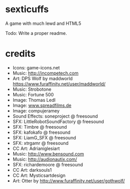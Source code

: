 # sexticuffs
A game with much lewd and HTML5

Todo: Write a proper readme.

# credits

* Icons: game-icons.net
* Music: http://incompetech.com
* Art: DPS Wolf by maddworld https://www.furaffinity.net/user/maddworld/
* Music: Strobotone
* Music: Fortune 500
* Image: Thomas Ledl
* Image: www.spreadfilms.de
* Image: compujeramey
* Sound Effects: soneproject @ freesound
* SFX: LittleRobotSoundFactory @ freesound
* SFX: Timbre @ freesound
* SFX: kafokafo @ freesound
* SFX: LiamG_SFX @ freesound
* SFX: xtrgamr @ freesound
* CC Art: Adrianiglesiart
* Music: http://www.bensound.com
* Music: http://audionautix.com/
* SFX: richardemoore @ freesound
* CC Art: darksouls1 
* CC Art: Mysticsartdesign
* Art: Otter by http://www.furaffinity.net/user/gothwolf/
